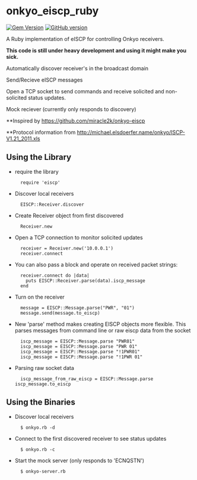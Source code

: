 onkyo_eiscp_ruby
================
[![Gem Version](https://badge.fury.io/rb/onkyo_eiscp_ruby.png)](http://badge.fury.io/rb/onkyo_eiscp_ruby)
[![GitHub version](https://badge.fury.io/gh/mikerodrigues%2Fonkyo_eiscp_ruby.png)](http://badge.fury.io/gh/mikerodrigues%2Fonkyo_eiscp_ruby)

A Ruby implementation of eISCP for controlling Onkyo receivers.

**This code is still under heavy development and using it might make you sick.**


Automatically discover receiver's in the broadcast domain

Send/Recieve eISCP messages

Open a TCP socket to send commands and receive solicited and non-solicited status updates.

Mock reciever (currently only responds to discovery)

**Inspired by https://github.com/miracle2k/onkyo-eiscp

**Protocol information from http://michael.elsdoerfer.name/onkyo/ISCP-V1.21_2011.xls



Using the Library
-----------------
* require the library

		require 'eiscp'

* Discover local receivers

		EISCP::Receiver.discover

* Create Receiver object from first discovered

		Receiver.new

* Open a TCP connection to monitor solicited updates

		receiver = Receiver.new('10.0.0.1')
		receiver.connect

* You can also pass a block and operate on received packet strings:

		receiver.connect do |data|
		  puts EISCP::Receiver.parse(data).iscp_message
		end

* Turn on the receiver

		message = EISCP::Message.parse("PWR", "01")
		message.send(message.to_eiscp)

* New 'parse' method makes creating EISCP objects more flexible.
This parses messages from command line or raw eiscp data from the socket
        
		iscp_message = EISCP::Message.parse "PWR01"
		iscp_message = EISCP::Message.parse "PWR 01"
		iscp_message = EISCP::Message.parse "!1PWR01"
		iscp_message = EISCP::Message.parse "!1PWR 01"

* Parsing raw socket data

		iscp_message_from_raw_eiscp = EISCP::Message.parse iscp_message.to_eiscp

Using the Binaries
------------------

* Discover local receivers

		$ onkyo.rb -d

* Connect to the first discovered receiver to see status updates

		$ onkyo.rb -c

* Start the mock server (only responds to 'ECNQSTN')

		$ onkyo-server.rb

